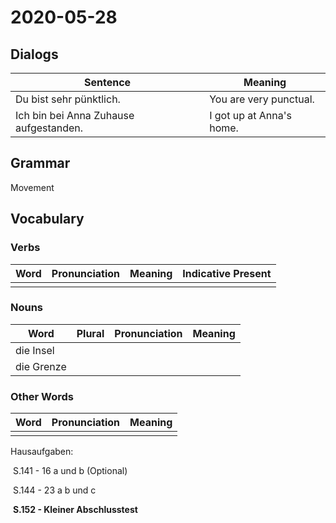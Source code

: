# 2020-05-28

## Dialogs

| Sentence                               | Meaning                  |
| -------------------------------------- | ------------------------ |
| Du bist sehr pünktlich.                | You are very punctual.   |
| Ich bin bei Anna Zuhause aufgestanden. | I got up at Anna's home. |

## Grammar

Movement

## Vocabulary

### Verbs

| Word | Pronunciation | Meaning | Indicative Present |
| ---- | ------------- | ------- | ------------------ |
|      |               |         |                    |

### Nouns

| Word       | Plural | Pronunciation | Meaning |
| ---------- | ------ | ------------- | ------- |
| die Insel  |        |               |         |
| die Grenze |        |               |         |

### Other Words

| Word | Pronunciation | Meaning |
| ---- | ------------- | ------- |
|      |               |         |



Hausaufgaben: 

​    S.141 - 16 a und b  (Optional) 

​    S.144 - 23 a b und c

​    **S.152 - Kleiner Abschlusstest** 